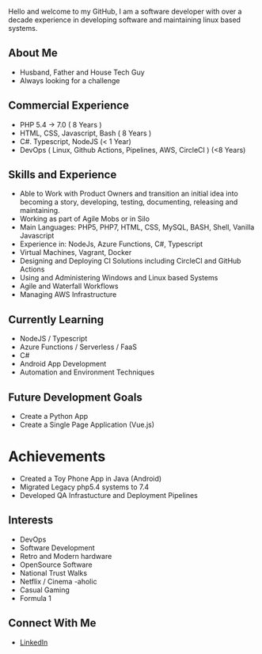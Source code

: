 Hello and welcome to my GitHub, I am a software developer with over a decade experience in developing software and maintaining linux based systems.

## About Me
- Husband, Father and House Tech Guy
- Always looking for a challenge

## Commercial Experience
- PHP 5.4 -> 7.0 ( 8 Years )
- HTML, CSS, Javascript, Bash ( 8 Years )
- C#. Typescript, NodeJS (< 1 Year)
- DevOps ( Linux, Github Actions, Pipelines, AWS, CircleCI ) (<8 Years)

## Skills and Experience
- Able to Work with Product Owners and transition an initial idea into becoming a story, developing, testing, documenting, releasing and maintaining.
- Working as part of Agile Mobs or in Silo
- Main Languages: PHP5, PHP7, HTML, CSS, MySQL, BASH, Shell, Vanilla Javascript
- Experience in: NodeJs, Azure Functions, C#, Typescript
- Virtual Machines, Vagrant, Docker
- Designing and Deploying CI Solutions including CircleCI and GitHub Actions
- Using and Administering Windows and Linux based Systems
- Agile and Waterfall Workflows
- Managing AWS Infrastructure

## Currently Learning
- NodeJS / Typescript
- Azure Functions / Serverless / FaaS
- C#
- Android App Development
- Automation and Environment Techniques

## Future Development Goals
- Create a Python App
- Create a Single Page Application (Vue.js)

# Achievements
- Created a Toy Phone App in Java (Android)
- Migrated Legacy php5.4 systems to 7.4
- Developed QA Infrastucture and Deployment Pipelines

## Interests
- DevOps
- Software Development
- Retro and Modern hardware
- OpenSource Software
- National Trust Walks
- Netflix / Cinema -aholic
- Casual Gaming
- Formula 1

## Connect With Me
- [LinkedIn](https://www.linkedin.com/in/christopher-shaw-8b889198/)
